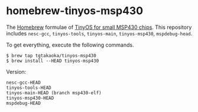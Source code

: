 homebrew-tinyos-msp430
======================

The [Homebrew][] formulae of [TinyOS for small MSP430 chips][].  This
repository includes `nesc-gcc`, `tinyos-tools`, `tinyos-main`,
`tinyos-msp430`, `mspdebug-head`.

To get everything, execute the following commands.

    $ brew tap tgtakaoka/tinyos-msp430
    $ brew install --HEAD tinyos-msp430

Version:

    nesc-gcc-HEAD
    tinyos-tools-HEAD
    tinyos-main-HEAD (branch msp430-elf)
    tinyos-msp430-HEAD
    mspdebug-HEAD

[Homebrew]: https://brew.sh/
[TinyOS for small MSP430 chips]: https://github.com/tgtakaoka/tinyos-msp430

